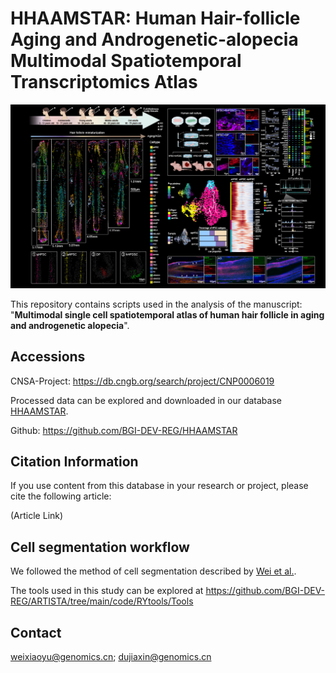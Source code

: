 # HHAAMSTAR: Human Hair-follicle Aging and Androgenetic-alopecia Multimodal Spatiotemporal Transcriptomics Atlas

![picture](data/HumanHairFollicle-1016-hires.jpg)

This repository contains scripts used in the analysis of the manuscript: "**Multimodal single cell spatiotemporal atlas of human hair follicle in aging and androgenetic alopecia**".


## Accessions
CNSA-Project: https://db.cngb.org/search/project/CNP0006019

Processed data can be explored and downloaded in our database [HHAAMSTAR](https://db.cngb.org/stomics/hhaamstar/).

Github: https://github.com/BGI-DEV-REG/HHAAMSTAR

## Citation Information
If you use content from this database in your research or project, please cite the following article:

(Article Link)

## Cell segmentation workflow
We followed the method of cell segmentation described by [Wei et al.](https://www.science.org/doi/10.1126/science.abp9444). 

The tools used in this study can be explored at https://github.com/BGI-DEV-REG/ARTISTA/tree/main/code/RYtools/Tools 


## Contact
weixiaoyu@genomics.cn; dujiaxin@genomics.cn
